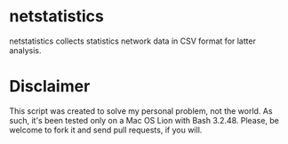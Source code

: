 netstatistics
=============

netstatistics collects statistics network data in CSV format for latter analysis.

# Disclaimer

This script was created to solve my personal problem, not the world. As such, it's been tested only on a Mac OS Lion with Bash 3.2.48. Please, be welcome to fork it and send pull requests, if you will.